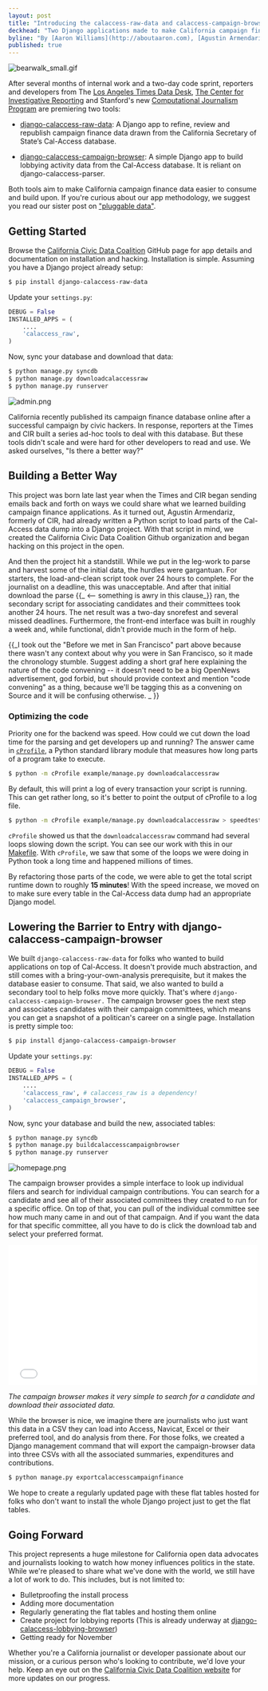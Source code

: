 ```yaml
---
layout: post
title: "Introducing the calaccess-raw-data and calaccess-campaign-browser "
deckhead: "Two Django applications made to make California campaign finance easier"
byline: "By [Aaron Williams](http://aboutaaron.com), [Agustin Armendariz](http://www.twitter.com/agustin_NYT) and [Ben Welsh](http://palewi.re/who-is-ben-welsh/)"
published: true
---
```


![bearwalk_small.gif](/img/bearwalk_small.gif)

After several months of internal work and a two-day code sprint, reporters and developers from The [Los Angeles Times Data Desk](http://www.latimes.com/local/datadesk/), [The Center for Investigative Reporting](http://cironline.org/) and Stanford's new [Computational Journalism Program](http://towcenter.org/blog/data-journalist-profile-cheryl-phillips-stanford-data-journalism/) are premiering two tools:

- [django-calaccess-raw-data](http://django-calaccess-campaign-browser.californiacivicdata.org/en/latest/): A Django app to refine, review and republish campaign finance data drawn from the California Secretary of State’s Cal-Access database.

- [django-calaccess-campaign-browser](https://github.com/california-civic-data-coalition/django-calaccess-lobbying-browser): A simple Django app to build lobbying activity data from the Cal-Access database. It is reliant on django-calaccess-parser.

Both tools aim to make California campaign finance data easier to consume and build upon. If you're curious about our app methodology, we suggest you read our sister post on ["pluggable data"](http://www.californiacivicdata.org/2015/01/01/pluggable-data/).

## Getting Started

Browse the [California Civic Data Coalition](https://github.com/california-civic-data-coalition/) GitHub page for app details and documentation on installation and hacking. Installation is simple. Assuming you have a Django project already setup:

```bash
$ pip install django-calaccess-raw-data
```

Update your `settings.py`:
```python
DEBUG = False
INSTALLED_APPS = (
	....
    'calaccess_raw',
)
```

Now, sync your database and download that data:
```bash
$ python manage.py syncdb
$ python manage.py downloadcalaccessraw
$ python manage.py runserver
```

![admin.png](/img/admin.png)


California recently published its campaign finance database online after a successful campaign by civic hackers. In response, reporters at the Times and CIR built a series ad-hoc tools to deal with this database. But these tools didn't scale and were hard for other developers to read and use. We asked ourselves, "Is there a better way?" 

## Building a Better Way

This project was born late last year when the Times and CIR began sending emails back and forth on ways we could share what we learned building campaign finance applications. As it turned out, Agustin Armendariz, formerly of CIR, had already written a Python script to load parts of the Cal-Access data dump into a Django project. With that script in mind, we created the California Civic Data Coalition Github organization and began hacking on this project in the open. 

And then the project hit a standstill. While we put in the leg-work to parse and harvest some of the initial data, the hurdles were gargantuan. For starters, the load-and-clean script took over 24 hours to complete. For the journalist on a deadline, this was unacceptable. And after that initial download the parse {{_ <-- something is awry in this clause_}} ran, the secondary script for associating candidates and their committees took another 24 hours. The net result was a two-day snorefest and several missed deadlines. Furthermore, the front-end interface was built in roughly a week and, while functional, didn't provide much in the form of help.

{{_I took out the "Before we met in San Francisco" part above because there wasn't any context about why you were in San Francisco, so it made the chronology stumble. Suggest adding a short graf here explaining the nature of the code convening -- it doesn't need to be a big OpenNews advertisement, god forbid, but should provide context and mention "code convening" as a thing, because we'll be tagging this as a convening on Source and it will be confusing otherwise. _ }}

### Optimizing the code

Priority one for the backend was speed. How could we cut down the load time for the parsing and get developers up and running? The answer came in [`cProfile`](https://docs.python.org/2/library/profile.html), a Python standard library module that measures how long parts of a program take to execute.

```bash
$ python -m cProfile example/manage.py downloadcalaccessraw
```

By default, this will print a log of every transaction your script is running. This can get rather long, so it's better to point the output of cProfile to a log file.

```bash
$ python -m cProfile example/manage.py downloadcalaccessraw > speedtest.log
```

`cProfile` showed us that the `downloadcalaccessraw` command had several loops slowing down the script. You can see our work with this in our [Makefile](https://github.com/california-civic-data-coalition/django-calaccess-raw-data/commit/a59e0276100cd5d854225ba9de41715fa1b66b68?diff=unified#diff-b67911656ef5d18c4ae36cb6741b7965R12). With `cProfile`, we saw that some of the loops we were doing in Python took a long time and happened millions of times. 

By refactoring those parts of the code, we were able to get the total script runtime down to roughly __15 minutes__! With the speed increase, we moved on to make sure every table in the Cal-Access data dump had an appropriate Django model.

## Lowering the Barrier to Entry with django-calaccess-campaign-browser

We built `django-calaccess-raw-data` for folks who wanted to build applications on top of Cal-Access. It doesn't provide much abstraction, and still comes with a bring-your-own-analysis prerequisite, but it makes the database easier to consume. That said, we also wanted to build a secondary tool to help folks move more quickly. That's where `django-calaccess-campaign-browser.` The campaign browser goes the next step and associates candidates with their campaign committees, which means you can get a snapshot of a politican's career on a single page. Installation is pretty simple too:

```bash
$ pip install django-calaccess-campaign-browser
```

Update your `settings.py`:
```python
DEBUG = False
INSTALLED_APPS = (
	....
    'calaccess_raw', # calaccess_raw is a dependency!
    'calaccess_campaign_browser',
)
```

Now, sync your database and build the new, associated tables:
```bash
$ python manage.py syncdb
$ python manage.py buildcalaccesscampaignbrowser
$ python manage.py runserver
```

![homepage.png](/img/homepage.png)


The campaign browser provides a simple interface to look up individual filers and search for individual campaign contributions. You can search for a candidate and see all of their associated committees they created to run for a specific office. On top of that, you can pull of the individual committee see how much many came in and out of that campaign. And if you want the data for that specific committee, all you have to do is click the download tab and select your preferred format.


<iframe src="//giphy.com/embed/5xtDarslFDhL7MZTE4g" width="500" height="281" frameBorder="0" webkitAllowFullScreen mozallowfullscreen allowFullScreen></iframe>

_The campaign browser makes it very simple to search for a candidate and download their associated data._


While the browser is nice, we imagine there are journalists who just want this data in a CSV they can load into Access, Navicat, Excel or their preferred tool, and do analysis from there. For those folks, we created a Django management command that will export the campaign-browser data into three CSVs with all the associated summaries, expenditures and contributions.

```bash
$ python manage.py exportcalaccesscampaignfinance
```

We hope to create a regularly updated page with these flat tables hosted for folks who don't want to install the whole Django project just to get the flat tables. 

## Going Forward

This project represents a huge milestone for California open data advocates and journalists looking to watch how money influences politics in the state. While we're pleased to share what we've done with the world, we still have a lot of work to do. This includes, but is not limited to:

- Bulletproofing the install process
- Adding more documentation
- Regularly generating the flat tables and hosting them online
- Create project for lobbying reports (This is already underway at [django-calaccess-lobbying-browser](https://github.com/california-civic-data-coalition/django-calaccess-lobbying-browser))
- Getting ready for November

Whether you're a California journalist or developer passionate about our mission, or a curious person who's looking to contribute, we'd love your help. Keep an eye out on the [California Civic Data Coalition website](http://www.californiacivicdata.org/) for more updates on our progress.
